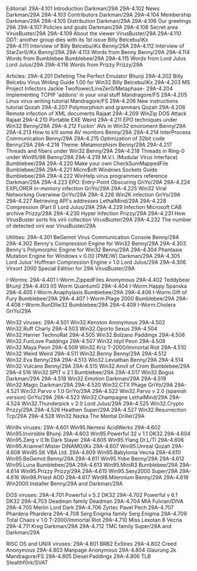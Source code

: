 Editorial:
29A-4.101	Introduction						Darkman/29A
29A-4.102	News							Darkman/29A
29A-4.103	Contributors						Darkman/29A
29A-4.104	Membership						Darkman/29A
29A-4.105	Distribution						Darkman/29A
29A-4.106	Our greetings						29A
29A-4.107	Policies and goals					Darkman/29A
29A-4.108	Secret area						VirusBuster/29A
29A-4.109	About the viewer					VirusBuster/29A
29A-4.110	DDT: another group dies with its 1st issue		Billy Belcebu/iKx	
29A-4.111	Interview of Billy Belcebu/iKx				Benny/29A
29A-4.112	Interview of StarZer0/iKx				Benny/29A
29A-4.113	Words from Benny					Benny/29A
29A-4.114	Words from Bumblebee					Bumblebee/29A
29A-4.115	Words from Lord Julus					Lord Julus/29A
29A-4.116	Words from Prizzy					Prizzy/29A

Articles:
29A-4.201	Defeting The Perfect Emulator				Bhunji
29A-4.202	Billy Belcebu Virus Writing Guide 1.00 for Win32	Billy Belcebu/iKx
29A-4.203	MS Project Infectors					Jackie Twoflower/LineZer0/Metaphase-
29A-4.204	Implementing TCPIP 'addons' in your viral stuff		Mandragore/FS
29A-4.205	Linux virus writing tutorial				Mandragore/FS
29A-4.206	New instructions tutorial				Qozah
29A-4.207	Polymorphism and grammars				Qozah
29A-4.208	Remote infection of XML documents			Rajaat
29A-4.209	WinZip DOS Attack					Rajaat
29A-4.210	Portable EXE						Weird
29A-4.211	EPO techniques under Win32				Benny/29A
29A-4.212	Fuckin' AVs in Win32 enviroment				Benny/29A
29A-4.213	How to k!ll some AV monitors				Benny/29A
29A-4.214	InterProcess Communication				Benny/29A
29A-4.215	Optimization of 32bit code				Benny/29A
29A-4.216	Theme: Metamorphism					Benny/29A
29A-4.217	Threads and fibers under Win32				Benny/29A
29A-4.218	Threads in Ring-0 under Win95/98			Benny/29A
29A-4.219	M.V.I. (Mudular Virus Interface)			Bumblebee/29A
29A-4.220	Make your own CheckSumMappedFile			Bumblebee/29A
29A-4.221	Micro$oft Windows Sockets Guide				Bumblebee/29A
29A-4.222	WinHelp virus programmers reference			Darkman/29A
29A-4.223	EPO: Entry-Point Obscuring				GriYo/29A
29A-4.224	EXPLORER *in-memory* infection				GriYo/29A
29A-4.225	Win32 Viral Networking Overwiew				GriYo/29A
29A-4.226	Win2K infection						GriYo/29A
29A-4.227	Retrieving API's addresses				LethalMind/29A
29A-4.228	Compression (Part I)					Lord Julus/29A
29A-4.229	Infection Microsoft CAB archive				Prizzy/29A
29A-4.230	Hyper Infection						Prizzy/29A
29A-4.231	How VirusBuster sorts his virii collection		VirusBuster/29A
29A-4.232	The number of detected virii war			VirusBuster/29A

Utilities:
29A-4.301	BeGemot Virus Communication Console	 		Benny/29A
29A-4.302	Benny's Compression Engine for Win32			Benny/29A
29A-4.303	Benny's Polymorphic Engine for Win32			Benny/29A
29A-4.304	Phantasie Mutation Engine for Windows v 0.00 [PME/W]	Darkman/29A
29A-4.305	Lord Julus' Huffman Compression Engine v 1.0		Lord Julus/29A
29A-4.306	Virsort 2000 Special Edition for 29A			VirusBuster/29A

I-Worms:
29A-4.401	I-Worm.ZippedFiles					Anonymous
29A-4.402	Teddybear						Bhunji
29A-4.403	IIS Worm						QuantumG
29A-4.404	I-Worm.Happy						Spanska
29A-4.405	I-Worm.Anaphylaxis					Bumblebee/29A
29A-4.406	I-Worm.Gift of Fury					Bumblebee/29A
29A-4.407	I-Worm.Plage 2000					Bumblebee/29A
29A-4.408	I-Worm.RunDllw32					Bumblebee/29A
29A-4.409	I-Worm.Cholera						GriYo/29A

Win32 viruses:
29A-4.501	Win32.Kenston						Anonymous
29A-4.502	Win32.Ruff						Charly
29A-4.503	Win32.Oporto						Sexus
29A-4.504	Win32.Harrier						TechnoRat
29A-4.505	Win32.Bolzano						Paddingx
29A-4.506	Win32.FunLove						Paddingx
29A-4.507	Win32.Idyll						Peon
29A-4.508	Win32.Maya						Peon
29A-4.509	Win32.Kriz						T-2000/Immortal Riot
29A-4.510	Win32.Weird						Weird
29A-4.511	Win32.Benny						Benny/29A
29A-4.512	Win32.Eva						Benny/29A
29A-4.513	Win32.Leviathan						Benny/29A
29A-4.514	Win32.Vulcano						Benny/29A
29A-4.515	Win32.Anvil of Crom					Bumblebee/29A
29A-4.516	Win32.SPIT v 2.1					Bumblebee/29A
29A-4.517	Win32.Bogus						Darkman/29A
29A-4.518	Win32.Emotion						Darkman/29A
29A-4.519	Win32.Magic						Darkman/29A
29A-4.520	Win32.CTX Phage						GriYo/29A
29A-4.521	Win32.Parvo v 1.0					GriYo/29A
29A-4.522	Win32.Parvo v 2.0 (spanish version)			GriYo/29A
29A-4.523	Win32.Champagne						LethalMind/29A
29A-4.524	Win32.Thunderpick v 2.0					Lord Julus/29A
29A-4.525	Win32.Crypto						Prizzy/29A
29A-4.526	Heathen							Super/29A
29A-4.527	Win32.Resurrection					Tcp/29A
29A-4.528	Win32.Nazka						The Mental Driller/29A

Win9x viruses:
29A-4.601	Win95.Nemesi						AcidWerks
29A-4.602	Win95.Invirsible					Bhunji
29A-4.603	Win95.Powerful 32 v 1.1					DK32
29A-4.604	Win95.Zerg v 0.1b					Dark Slayer
29A-4.605	Win95.Ylang						Dr.L/TI
29A-4.606	Win95.Arianne1						Mister DiNAM0/iKx
29A-4.607	Win95.Unreal						Qozah
29A-4.608	Win95.SK						VBA Ltd.
29A-4.609	Win95.Babylonia						Vecna
29A-4.610	Win95.BeGemot						Benny/29A
29A-4.611	Win95.Yobe						Benny/29A
29A-4.612	Win95.Luna						Bumblebee/29A
29A-4.613	Win95.MiniR3						Bumblebee/29A
29A-4.614	Win95.Prizzy						Prizzy/29A
29A-4.615	Win95.Sexy2000						Super/29A
29A-4.616	Win98.Priest						AOD
29A-4.617	Win98.Milennium						Benny/29A
29A-4.618	Win2000.Installer					Benny/29A and Darkman/29A

DOS viruses:
29A-4.701	Powerful v 5.2						DK32
29A-4.702	Powerful v 6.1						DK32
29A-4.703	Deadman family						Deadman
29A-4.704	MIA							Fulvian/DIVA
29A-4.705	Merlin							Lord Dark
29A-4.706	Zyrtec							Pavel Pech
29A-4.707	Phardera						Phardera
29A-4.708	Serg Enigma family					Serg Enigma
29A-4.709	Total Chaos v 1.0					T-2000/Immortal Riot
29A-4.710	Miss Lexotan 8						Vecna
29A-4.711	Kreg							Darkman/29A
29A-4.712	TMC family						Super/29A and Darkman/29A

RISC OS and UNIX viruses:
29A-4.801	BRB2							ExStres
29A-4.802	Creed							Anonymous
29A-4.803	Manpage							Anonymous
29A-4.804	Glaurung 2k						Mandragore/FS
29A-4.805	Diesel							Paddingx
29A-4.806	TLB							Stealthf0rk/SVAT
